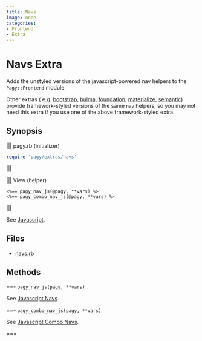 ```yaml
---
title: Navs
image: none
categories:
- Frontend
- Extra
---
```


# Navs Extra

Adds the unstyled versions of the javascript-powered nav helpers to the `Pagy::Frontend` module.

Other extras (
e.g. [bootstrap](bootstrap.md), [bulma](bulma.md), [foundation](foundation.md), [materialize](materialize.md), [semantic](semantic.md))
provide framework-styled versions of the same `nav` helpers, so you may not need this extra if you use one of the above
framework-styled extra.

## Synopsis

||| pagy.rb (initializer)

```ruby
require 'pagy/extras/navs'
```

|||

||| View (helper)

```erb
<%== pagy_nav_js(@pagy, **vars) %>
<%== pagy_combo_nav_js(@pagy, **vars) %>
```

|||

See [Javascript](/docs/api/javascript.md).

## Files

- [navs.rb](https://github.com/ddnexus/pagy/blob/master/lib/pagy/extras/navs.rb)

## Methods

==- `pagy_nav_js(pagy, **vars)`

See [Javascript Navs](/docs/api/javascript/navs.md).

==- `pagy_combo_nav_js(pagy, **vars)`

See [Javascript Combo Navs](/docs/api/javascript/combo-navs.md).

===
